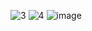 ![3](https://user-images.githubusercontent.com/76994786/139046248-a107f986-1edf-4ff8-8d79-4d5fbcdc5aad.png)
![4](https://user-images.githubusercontent.com/88100228/139046780-a3fcf237-f1b9-4fd4-aad0-a3a095f13425.png)
![image](https://user-images.githubusercontent.com/88129306/139047591-ce8758c1-b40e-4b8f-8a90-2ad2a9fa66ea.png)

